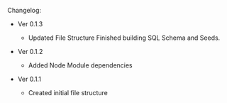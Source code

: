 Changelog:

- Ver 0.1.3

  - Updated File Structure
    Finished building SQL Schema and Seeds.

- Ver 0.1.2

  - Added Node Module dependencies

- Ver 0.1.1

  - Created initial file structure
